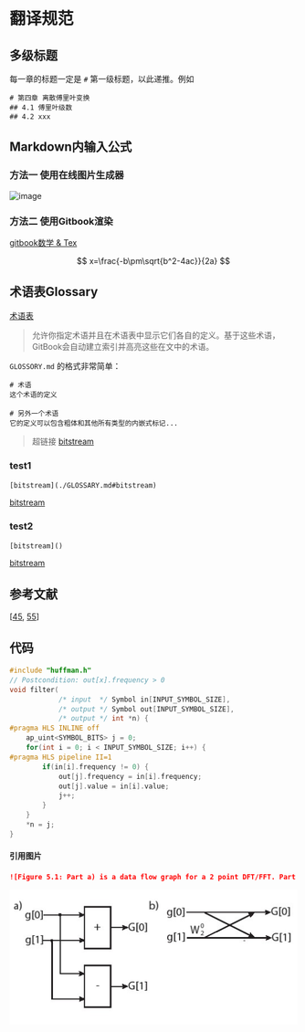 # 翻译规范
## 多级标题
每一章的标题一定是 `#` 第一级标题，以此递推。例如
```
# 第四章 离散傅里叶变换
## 4.1 傅里叶级数
## 4.2 xxx
```

## Markdown内输入公式
### 方法一 使用在线图片生成器

![image](http://chart.googleapis.com/chart?cht=tx&chl=\Large%20x=\frac{-b\pm\sqrt{b^2-4ac}}{2a})

### 方法二 使用Gitbook渲染

[gitbook数学 & Tex](https://chrisniael.gitbooks.io/gitbook-documentation/content/format/math.html)

$$ x=\frac{-b\pm\sqrt{b^2-4ac}}{2a} $$

## 术语表Glossary
[术语表](https://chrisniael.gitbooks.io/gitbook-documentation/content/format/glossary.html)

> 允许你指定术语并且在术语表中显示它们各自的定义。基于这些术语，GitBook会自动建立索引并高亮这些在文中的术语。

`GLOSSORY.md` 的格式非常简单：
```
# 术语
这个术语的定义

# 另外一个术语
它的定义可以包含粗体和其他所有类型的内嵌式标记...
```

> 超链接
<a href="./GLOSSARY.md#bitstream" target="_blank">bitstream</a>

### test1
```
[bitstream](./GLOSSARY.md#bitstream)
```
[bitstream](./GLOSSARY.md#bitstream)

### test2
```
[bitstream]()
```
[bitstream]()

## 参考文献
[[45](./BIBLIOGRAPHY.md#45), [55](./BIBLIOGRAPHY.md#55)]

## 代码
```c
#include "huffman.h"
// Postcondition: out[x].frequency > 0
void filter(
            /* input  */ Symbol in[INPUT_SYMBOL_SIZE],
            /* output */ Symbol out[INPUT_SYMBOL_SIZE],
            /* output */ int *n) {
#pragma HLS INLINE off
    ap_uint<SYMBOL_BITS> j = 0;
    for(int i = 0; i < INPUT_SYMBOL_SIZE; i++) {
#pragma HLS pipeline II=1
        if(in[i].frequency != 0) {
            out[j].frequency = in[i].frequency;
            out[j].value = in[i].value;
            j++;
        }
    }
    *n = j;
}
```

#### 引用图片
```markdown
![Figure 5.1: Part a) is a data flow graph for a 2 point DFT/FFT. Part b) shows the same compu-tation, but viewed as a butterfly structure. This is a common representation for the computation of an FFT in the digital signal processing domain.](images/2pointFFT.jpg)
```

![Figure 5.1: Part a) is a data flow graph for a 2 point DFT/FFT. Part b) shows the same compu-tation, but viewed as a butterfly structure. This is a common representation for the computation of an FFT in the digital signal processing domain.](images/2pointFFT.jpg)
